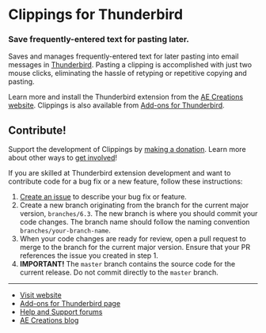 # Clippings for Thunderbird
### Save frequently-entered text for pasting later.

Saves and manages frequently-entered text for later pasting into email messages in [Thunderbird](https://www.thunderbird.net/). Pasting a clipping is accomplished with just two mouse clicks, eliminating the hassle of retyping or repetitive copying and pasting.

Learn more and install the Thunderbird extension from the [AE Creations website](https://aecreations.io/clippings/install.php). Clippings is also available from [Add-ons for Thunderbird](https://addons.thunderbird.net/thunderbird/addon/clippings-tb/).

## Contribute!

Support the development of Clippings by [making a donation](https://aecreations.io/clippings/donate.php).  Learn more about other ways to [get involved](https://aecreations.io/clippings/contribute.php)!

If you are skilled at Thunderbird extension development and want to contribute code for a bug fix or a new feature, follow these instructions:

1. [Create an issue](https://github.com/aecreations/clippings-tb/issues/new) to describe your bug fix or feature.
2. Create a new branch originating from the branch for the current major version, `branches/6.3`.  The new branch is where you should commit your code changes.  The branch name should follow the naming convention `branches/your-branch-name`.
3. When your code changes are ready for review, open a pull request to merge to the branch for the current major version.  Ensure that your PR references the issue you created in step 1.
4. **IMPORTANT!**  The `master` branch contains the source code for the current release.  Do not commit directly to the `master` branch.

---

* [Visit website](https://aecreations.io/clippings/index.php)
* [Add-ons for Thunderbird page](https://addons.thunderbird.net/thunderbird/addon/clippings-tb/)
* [Help and Support forums](https://groups.io/g/aecreations-help)
* [AE Creations blog](https://aecreations.blogspot.com/)
